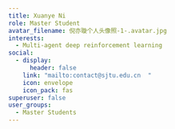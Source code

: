 ```yaml
---
title: Xuanye Ni
role: Master Student
avatar_filename: 倪亦璇个人头像照-1-.avatar.jpg
interests:
  - Multi-agent deep reinforcement learning
social:
  - display:
      header: false
    link: "mailto:contact@sjtu.edu.cn  "
    icon: envelope
    icon_pack: fas
superuser: false
user_groups:
  - Master Students
---
```

